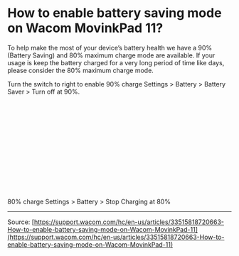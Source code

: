 # How to enable battery saving mode on Wacom MovinkPad 11?

To help make the most of your device’s battery health we have a 90% (Battery Saving) and 80% maximum charge mode are available.
If your usage is keep the battery charged for a very long period of time like days, please consider the 80% maximum charge mode.

Turn the switch to right to enable
90% charge
Settings > Battery > Battery Saver > Turn off at 90%.

 

 

 

 

 

 

 

80% charge
Settings > Battery > Stop Charging at 80%

---
Source: [https://support.wacom.com/hc/en-us/articles/33515818720663-How-to-enable-battery-saving-mode-on-Wacom-MovinkPad-11](https://support.wacom.com/hc/en-us/articles/33515818720663-How-to-enable-battery-saving-mode-on-Wacom-MovinkPad-11)
